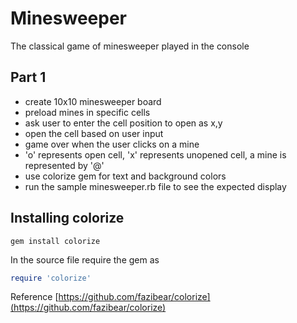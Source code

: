 Minesweeper
===========
The classical game of minesweeper played in the console

Part 1
------
- create 10x10 minesweeper board
- preload mines in specific cells
- ask user to enter the cell position to open as x,y
- open the cell based on user input 
- game over when the user clicks on a mine
- 'o' represents open cell, 'x' represents unopened cell, a mine is represented by '@' 
- use colorize gem for text and background colors
- run the sample minesweeper.rb file to see the expected display

Installing colorize
----------
`gem install colorize`

In the source file require the gem as
```ruby
require 'colorize' 
```
Reference [https://github.com/fazibear/colorize](https://github.com/fazibear/colorize)
